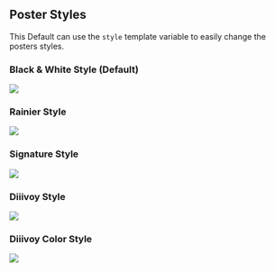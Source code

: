 ## Poster Styles

This Default can use the `style` template variable to easily change the posters styles.

### Black & White Style (Default)

![](../images/person_bw.png)

### Rainier Style

![](../images/person_rainier.png)

### Signature Style

![](../images/person_signature.png)

### Diiivoy Style

![](../images/person_diiivoy.png)

### Diiivoy Color Style

![](../images/person_diiivoycolor.png)
